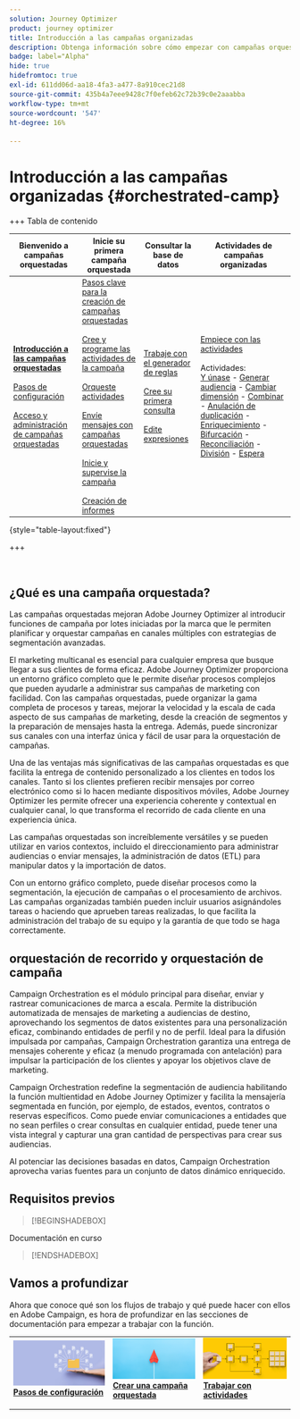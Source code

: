 ```yaml
---
solution: Journey Optimizer
product: journey optimizer
title: Introducción a las campañas organizadas
description: Obtenga información sobre cómo empezar con campañas orquestadas
badge: label="Alpha"
hide: true
hidefromtoc: true
exl-id: 611dd06d-aa18-4fa3-a477-8a910cec21d8
source-git-commit: 435b4a7eee9428c7f0efeb62c72b39c0e2aaabba
workflow-type: tm+mt
source-wordcount: '547'
ht-degree: 16%

---
```


# Introducción a las campañas organizadas {#orchestrated-camp}


+++ Tabla de contenido

| Bienvenido a campañas orquestadas | Inicie su primera campaña orquestada | Consultar la base de datos | Actividades de campañas organizadas |
|---|---|---|---|
| <b>[Introducción a las campañas orquestadas](gs-orchestrated-campaigns.md)</b><br/><br/>[Pasos de configuración](configuration-steps.md)<br/><br/>[Acceso y administración de campañas orquestadas](access-manage-orchestrated-campaigns.md) | [Pasos clave para la creación de campañas orquestadas](gs-campaign-creation.md)<br/><br/>[Cree y programe las actividades de la campaña](create-orchestrated-campaign.md)<br/><br/>[Orqueste actividades](orchestrate-activities.md)<br/><br/>[Envíe mensajes con campañas orquestadas](send-messages.md)<br/><br/>[Inicie y supervise la campaña](start-monitor-campaigns.md)<br/><br/>[Creación de informes](reporting-campaigns.md) | [Trabaje con el generador de reglas](orchestrated-rule-builder.md)<br/><br/>[Cree su primera consulta](build-query.md)<br/><br/>[Edite expresiones](edit-expressions.md) | [Empiece con las actividades](activities/about-activities.md)<br/><br/>Actividades:<br/>[Y únase](activities/and-join.md) - [Generar audiencia](activities/build-audience.md) - [Cambiar dimensión](activities/change-dimension.md) - [Combinar](activities/combine.md) - [Anulación de duplicación](activities/deduplication.md) - [Enriquecimiento](activities/enrichment.md) - [Bifurcación](activities/fork.md) - [Reconciliación](activities/reconciliation.md) - [División](activities/split.md) - [Espera](activities/wait.md) |

{style="table-layout:fixed"}

+++

<br/>

## ¿Qué es una campaña orquestada?

Las campañas orquestadas mejoran Adobe Journey Optimizer al introducir funciones de campaña por lotes iniciadas por la marca que le permiten planificar y orquestar campañas en canales múltiples con estrategias de segmentación avanzadas.

El marketing multicanal es esencial para cualquier empresa que busque llegar a sus clientes de forma eficaz. Adobe Journey Optimizer proporciona un entorno gráfico completo que le permite diseñar procesos complejos que pueden ayudarle a administrar sus campañas de marketing con facilidad. Con las campañas orquestadas, puede organizar la gama completa de procesos y tareas, mejorar la velocidad y la escala de cada aspecto de sus campañas de marketing, desde la creación de segmentos y la preparación de mensajes hasta la entrega. Además, puede sincronizar sus canales con una interfaz única y fácil de usar para la orquestación de campañas.

Una de las ventajas más significativas de las campañas orquestadas es que facilita la entrega de contenido personalizado a los clientes en todos los canales. Tanto si los clientes prefieren recibir mensajes por correo electrónico como si lo hacen mediante dispositivos móviles, Adobe Journey Optimizer les permite ofrecer una experiencia coherente y contextual en cualquier canal, lo que transforma el recorrido de cada cliente en una experiencia única.

Las campañas orquestadas son increíblemente versátiles y se pueden utilizar en varios contextos, incluido el direccionamiento para administrar audiencias o enviar mensajes, la administración de datos (ETL) para manipular datos y la importación de datos.

Con un entorno gráfico completo, puede diseñar procesos como la segmentación, la ejecución de campañas o el procesamiento de archivos. Las campañas organizadas también pueden incluir usuarios asignándoles tareas o haciendo que aprueben tareas realizadas, lo que facilita la administración del trabajo de su equipo y la garantía de que todo se haga correctamente.

## orquestación de recorrido y orquestación de campaña

Campaign Orchestration es el módulo principal para diseñar, enviar y rastrear comunicaciones de marca a escala. Permite la distribución automatizada de mensajes de marketing a audiencias de destino, aprovechando los segmentos de datos existentes para una personalización eficaz, combinando entidades de perfil y no de perfil. Ideal para la difusión impulsada por campañas, Campaign Orchestration garantiza una entrega de mensajes coherente y eficaz (a menudo programada con antelación) para impulsar la participación de los clientes y apoyar los objetivos clave de marketing.

Campaign Orchestration redefine la segmentación de audiencia habilitando la función multientidad en Adobe Journey Optimizer y facilita la mensajería segmentada en función, por ejemplo, de estados, eventos, contratos o reservas específicos. Como puede enviar comunicaciones a entidades que no sean perfiles o crear consultas en cualquier entidad, puede tener una vista integral y capturar una gran cantidad de perspectivas para crear sus audiencias.

Al potenciar las decisiones basadas en datos, Campaign Orchestration aprovecha varias fuentes para un conjunto de datos dinámico enriquecido.

## Requisitos previos

>[!BEGINSHADEBOX]

Documentación en curso

>[!ENDSHADEBOX]

<!--prerequisites & permissions-->

## Vamos a profundizar

Ahora que conoce qué son los flujos de trabajo y qué puede hacer con ellos en Adobe Campaign, es hora de profundizar en las secciones de documentación para empezar a trabajar con la función.

<table style="table-layout:fixed"><tr style="border: 0;">
<td>
<a href="gs-campaign-creation.md">
<img alt="Acceso y administración de flujos de trabajo" src="assets/do-not-localize/workflow-access.jpeg">
</a>
<div>
<a href="gs-campaign-creation.md"><strong>Pasos de configuración</strong></a>
</div>
<p>
</td>
<td>
<a href="create-orchestrated-campaign.md">
<img alt="Posible cliente" src="assets/do-not-localize/workflow-create.jpeg">
</a>
<div><a href="create-orchestrated-campaign.md"><strong>Crear una campaña orquestada</strong>
</div>
<p>
</td>
<td>
<a href="activities/about-activities.md">
<img alt="Poco frecuente" src="assets/do-not-localize/workflow-activities.jpeg">
</a>
<div>
<a href="activities/about-activities.md"><strong>Trabajar con actividades</strong></a>
</div>
<p></td>
</tr></table>
